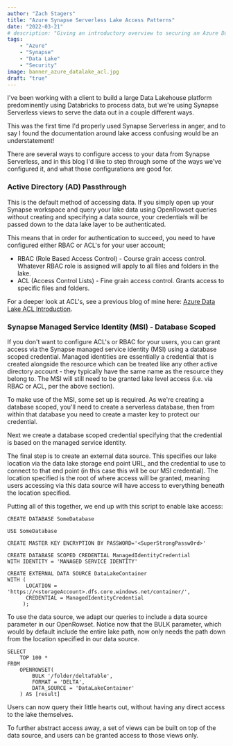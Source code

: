 ```yaml
---
author: "Zach Stagers"
title: "Azure Synapse Serverless Lake Access Patterns"
date: "2022-03-21"
# description: "Giving an introductory overview to securing an Azure Data Lake via ACL's and answering the question - \"What is the Mask ACL for?\""
tags: 
    - "Azure"
    - "Synapse"
    - "Data Lake"
    - "Security"
image: banner_azure_datalake_acl.jpg
draft: "true"
---
```


I've been working with a client to build a large Data Lakehouse platform predominently using Databricks to process data, but we're using Synapse Serverless views to serve the data out in a couple different ways. 

This was the first time I'd properly used Synapse Serverless in anger, and to say I found the documentation around lake access confusing would be an understatement!

There are several ways to configure access to your data from Synapse Serverless, and in this blog I'd like to step through some of the ways we've configured it, and what those configurations are good for.

### Active Directory (AD) Passthrough
This is the default method of accessing data. If you simply open up your Synapse workspace and query your lake data using OpenRowset queries without creating and specifying a data source, your credentials will be passed down to the data lake layer to be authenticated.

This means that in order for authentication to succeed, you need to have configured either RBAC or ACL's for your user account;

* RBAC (Role Based Access Control) - Course grain access control. Whatever RBAC role is assigned will apply to all files and folders in the lake.
* ACL (Access Control Lists) - Fine grain access control. Grants access to specific files and folders.

For a deeper look at ACL's, see a previous blog of mine here: [Azure Data Lake ACL Introduction](https://www.zachstagers.co.uk/p/azure-data-lake-acl-introduction/).

### Synapse Managed Service Identity (MSI) - Database Scoped
If you don't want to configure ACL's or RBAC for your users, you can grant access via the Synapse managed service identity (MSI) using a database scoped credential. Managed identities are essentially a credential that is created alongside the resource which can be treated like any other active directory account - they typically have the same name as the resource they belong to. The MSI will still need to be granted lake level access (i.e. via RBAC or ACL, per the above section).

To make use of the MSI, some set up is required. As we're creating a database scoped, you'll need to create a serverless database, then from within that database you need to create a master key to protect our credential.

Next we create a database scoped credential specifying that the credential is based on the managed service identity.

The final step is to create an external data source. This specifies our lake location via the data lake storage end point URL, and the credential to use to connect to that end point (in this case this will be our MSI credential). The location specified is the root of where access will be granted, meaning users accessing via this data source will have access to everything beneath the location specified.

Putting all of this together, we end up with this script to enable lake access:

```
CREATE DATABASE SomeDatabase

USE SomeDatabase

CREATE MASTER KEY ENCRYPTION BY PASSWORD='<SuperStrongPassw0rd>'

CREATE DATABASE SCOPED CREDENTIAL ManagedIdentityCredential
WITH IDENTITY = 'MANAGED SERVICE IDENTITY'

CREATE EXTERNAL DATA SOURCE DataLakeContainer
WITH (
      LOCATION = 'https://<storageAccount>.dfs.core.windows.net/container/',
      CREDENTIAL = ManagedIdentityCredential
     );

```

To use the data source, we adapt our queries to include a data source parameter in our OpenRowset. Notice now that the BULK parameter, which would by default include the entire lake path, now only needs the path down from the location specified in our data source.

```
SELECT
    TOP 100 *
FROM
    OPENROWSET(
        BULK '/folder/deltaTable',
        FORMAT = 'DELTA',
        DATA_SOURCE = 'DataLakeContainer'
    ) AS [result]
```

Users can now query their little hearts out, without having any direct access to the lake themselves.

To further abstract access away, a set of views can be built on top of the data source, and users can be granted access to those views only. 
